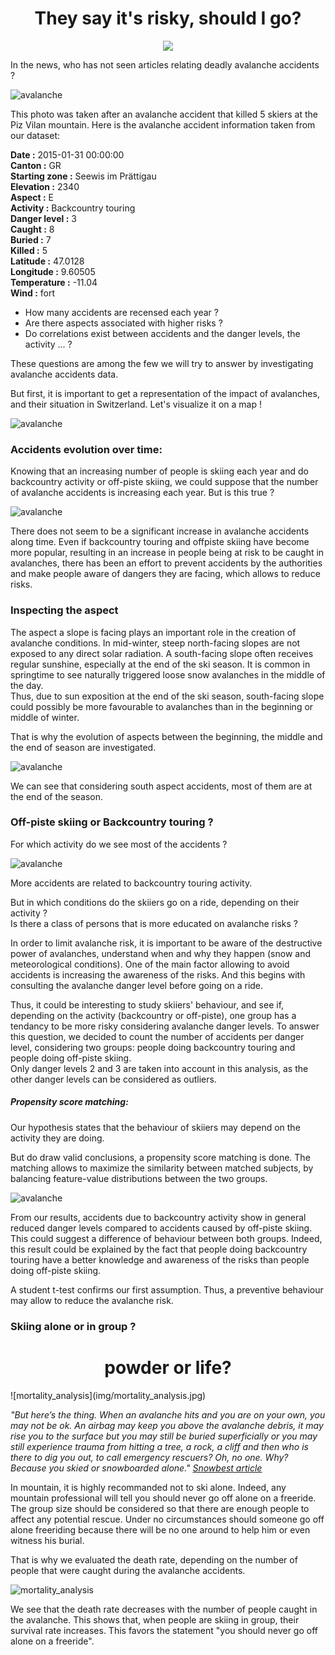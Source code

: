 
<h1><center> They say it's risky, should I go?</center></h1>

<p align="center">
<img src= "img/avalanche2.gif" >
</p>


In the news, who has not seen articles relating deadly avalanche accidents ?

![avalanche](img/accident_31_01_2015.jpg)

This photo was taken after an avalanche accident that killed 5 skiers at the Piz Vilan mountain. Here is the avalanche accident information taken from our dataset:


**Date :**             2015-01-31 00:00:00 <br>
**Canton :**                           GR <br>
**Starting zone :**    Seewis im Prättigau <br>
**Elevation :**                       2340 <br>
**Aspect :**                              E <br>
**Activity :**         Backcountry touring <br>
**Danger level :**                       3 <br>
**Caught :**                             8 <br>
**Buried :**                            7 <br>
**Killed :**                             5 <br>
**Latitude :**                   47.0128 <br>
**Longitude :**                   9.60505 <br>
**Temperature :**                  -11.04 <br>
**Wind :**                           fort <br> 

 

- How many accidents are recensed each year ?
- Are there aspects associated with higher risks ?
- Do correlations exist between accidents and the danger levels, the activity ... ?

These questions are among the few we will try to answer by investigating avalanche accidents data.

But first, it is important to get a representation of the impact of avalanches, and their situation in Switzerland.
Let's visualize it on a map !


![avalanche](img/images_data_story/map.PNG)

### Accidents evolution over time:

Knowing that an increasing number of people is skiing each year and do backcountry activity or off-piste skiing, we could suppose that the number of avalanche accidents is increasing each year. But is this true ?

![avalanche](img/images_data_story/time_evolution.png)

There does not seem to be a significant increase in avalanche accidents along time. Even if backcountry touring and offpiste skiing have become more popular, resulting in an increase in people being at risk to be caught in avalanches, there has been an effort to prevent accidents by the authorities and make people aware of dangers they are facing, which allows to reduce risks.

### Inspecting the aspect

The aspect a slope is facing plays an important role in the creation of avalanche conditions.
In mid-winter, steep north-facing slopes are not exposed to any direct solar radiation. A south-facing slope often receives regular sunshine, especially at the end of the ski season. It is common in springtime to see naturally triggered loose snow avalanches in the middle of the day. 
<br>
Thus, due to sun exposition at the end of the ski season, south-facing slope could possibly be more favourable to avalanches than in the beginning or middle of winter.

That is why the evolution of aspects between the beginning, the middle and the end of season are investigated.

![avalanche](img/images_data_story/aspect_analysis.png)

We can see that considering south aspect accidents, most of them are at the end of the season.

###  Off-piste skiing or Backcountry touring ?

For which activity do we see most of the accidents ?

![avalanche](img/images_data_story/activity_count.png)

More accidents are related to backcountry touring activity.

But in which conditions do the skiiers go on a ride, depending on their activity ?
<br>
Is there a class of persons that is more educated on avalanche risks ?

In order to limit avalanche risk, it is important to be aware of the destructive power of avalanches, understand when and why they happen (snow and meteorological conditions). 
One of the main factor allowing to avoid accidents is increasing the awareness of the risks. And this begins with consulting the avalanche danger level before going on a ride.

Thus, it could be interesting to study skiiers' behaviour, and see if, depending on the activity (backcountry or off-piste), one group has a tendancy to be more risky considering avalanche danger levels. 
To answer this question, we decided to count the number of accidents per danger level, considering two groups: people doing backcountry touring and people doing off-piste skiing.
<br>
Only danger levels 2 and 3 are taken into account in this analysis, as the other danger levels can be considered as outliers.

##### Propensity score matching:

Our hypothesis states that the behaviour of skiiers may depend on the activity they are doing.

But do draw valid conclusions, a propensity score matching is done. The matching allows to maximize the similarity between matched subjects, by balancing feature-value distributions between the two groups. 

![avalanche](img/images_data_story/activity_danger_level.png)

From our results, accidents due to backcountry activity show in general reduced danger levels compared to accidents caused by off-piste skiing. This could suggest a difference of behaviour between both groups. Indeed, this result could be explained by the fact that people doing backcountry touring have a better knowledge and awareness of the risks than people doing off-piste skiing.

A student t-test confirms our first assumption.
Thus, a preventive behaviour may allow to reduce the avalanche risk.

###  Skiing alone or in group ? 

<h1><center> powder or life?</center></h1>
![mortality_analysis](img/mortality_analysis.jpg)

_"But here’s the thing. When an avalanche hits and you are on your own, you may not be ok. An airbag may keep you above the avalanche debris, it may rise you to the surface but you may still be buried superficially or you may still experience trauma from hitting a tree, a rock, a cliff and then who is there to dig you out, to call emergency rescuers?
Oh, no one. Why? Because you skied or snowboarded alone." [Snowbest article](http://www.snowsbest.com/ski-or-board-off-piste-alone-dont-be-an-idiot/)_

In mountain, it is highly recommanded not to ski alone. Indeed, any mountain professional will tell you should never go off alone on a freeride. The group size should be considered so that there are enough people to affect any potential rescue. Under no circumstances should someone go off alone freeriding because there will be no one around to help him or even witness his burial.

That is why we evaluated the death rate, depending on the number of people that were caught during the avalanche accidents.

![mortality_analysis](img/images_data_story/death_rate.png)

We see that the death rate decreases with the number of people caught in the avalanche. This shows that, when people are skiing in group, their survival rate increases. This favors the statement "you should never go off alone on a freeride".
